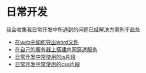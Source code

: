 # 日常开发

我会收集我日常开发中所遇到的问题已经解决方案列于此处

- [在web中如何导出word文件](./html2doc.md)
- [在自己的服务器上搭建内网穿透服务](./frp.md)
- [日常开发中常使用的js片段](./js-common-code.md)
- [日常开发中常使用的css片段](./css-code-block.md)
